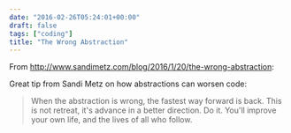 ```yaml
---
date: "2016-02-26T05:24:01+00:00"
draft: false
tags: ["coding"]
title: "The Wrong Abstraction"
---
```

From http://www.sandimetz.com/blog/2016/1/20/the-wrong-abstraction:

Great tip from Sandi Metz on how abstractions can worsen code:

>When the abstraction is wrong, the fastest way forward is back. This is not retreat, it's advance in a better direction. Do it. You'll improve your own life, and the lives of all who follow.
